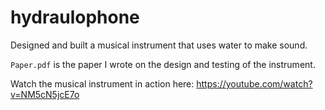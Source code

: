 # hydraulophone

Designed and built a musical instrument
that uses water to make sound.

`Paper.pdf` is the paper I wrote on the design and testing of the instrument.

Watch the musical instrument in action here:
https://youtube.com/watch?v=NM5cN5jcE7o
